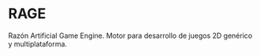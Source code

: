 RAGE
====

Razón Artificial Game Engine. Motor para desarrollo de juegos 2D genérico y multiplataforma.